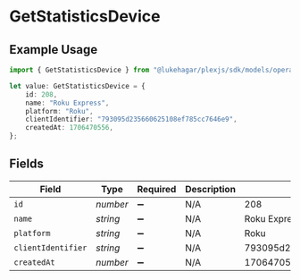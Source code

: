 # GetStatisticsDevice

## Example Usage

```typescript
import { GetStatisticsDevice } from "@lukehagar/plexjs/sdk/models/operations";

let value: GetStatisticsDevice = {
    id: 208,
    name: "Roku Express",
    platform: "Roku",
    clientIdentifier: "793095d235660625108ef785cc7646e9",
    createdAt: 1706470556,
};
```

## Fields

| Field                            | Type                             | Required                         | Description                      | Example                          |
| -------------------------------- | -------------------------------- | -------------------------------- | -------------------------------- | -------------------------------- |
| `id`                             | *number*                         | :heavy_minus_sign:               | N/A                              | 208                              |
| `name`                           | *string*                         | :heavy_minus_sign:               | N/A                              | Roku Express                     |
| `platform`                       | *string*                         | :heavy_minus_sign:               | N/A                              | Roku                             |
| `clientIdentifier`               | *string*                         | :heavy_minus_sign:               | N/A                              | 793095d235660625108ef785cc7646e9 |
| `createdAt`                      | *number*                         | :heavy_minus_sign:               | N/A                              | 1706470556                       |